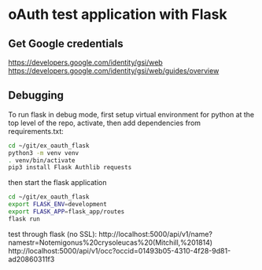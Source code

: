 # oAuth test application with Flask

## Get Google credentials

https://developers.google.com/identity/gsi/web
https://developers.google.com/identity/gsi/web/guides/overview

## Debugging


To run flask in debug mode, first setup virtual environment for python at the 
top level of the repo, activate, then add dependencies from requirements.txt:

```zsh
cd ~/git/ex_oauth_flask
python3 -m venv venv
. venv/bin/activate
pip3 install Flask Authlib requests
```

then start the flask application

```zsh
cd ~/git/ex_oauth_flask
export FLASK_ENV=development
export FLASK_APP=flask_app/routes
flask run
```

test through flask (no SSL):
http://localhost:5000/api/v1/name?namestr=Notemigonus%20crysoleucas%20(Mitchill,%201814)
http://localhost:5000/api/v1/occ?occid=01493b05-4310-4f28-9d81-ad20860311f3
